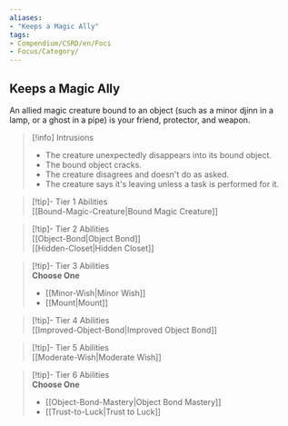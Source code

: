 ```yaml
---
aliases:
- "Keeps a Magic Ally"
tags:
- Compendium/CSRD/en/Foci
- Focus/Category/
---
```


  
## Keeps a Magic Ally  
An allied magic creature bound to an object (such as a minor djinn in a lamp, or a ghost in a pipe) is your friend, protector, and weapon.  

>[!info] Intrusions  
>- The creature unexpectedly disappears into its bound object.  
>- The bound object cracks.  
>- The creature disagrees and doesn't do as asked.  
>- The creature says it's leaving unless a task is performed for it.  


>[!tip]- Tier 1 Abilities  
> [[Bound-Magic-Creature|Bound Magic Creature]]  


>[!tip]- Tier 2 Abilities  
> [[Object-Bond|Object Bond]]  
> [[Hidden-Closet|Hidden Closet]]  


>[!tip]- Tier 3 Abilities  
> **Choose One**  
>- [[Minor-Wish|Minor Wish]]  
>- [[Mount|Mount]]  


>[!tip]- Tier 4 Abilities  
> [[Improved-Object-Bond|Improved Object Bond]]  


>[!tip]- Tier 5 Abilities  
> [[Moderate-Wish|Moderate Wish]]  


>[!tip]- Tier 6 Abilities  
> **Choose One**  
>- [[Object-Bond-Mastery|Object Bond Mastery]]  
>- [[Trust-to-Luck|Trust to Luck]]
